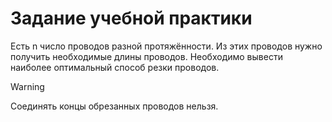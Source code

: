 # Задание учебной практики
Есть n число проводов разной протяжённости.
Из этих проводов нужно получить необходимые длины проводов.
Необходимо вывести наиболее оптимальный способ резки проводов.
> [!WARNING]
> Соединять концы обрезанных проводов нельзя.
